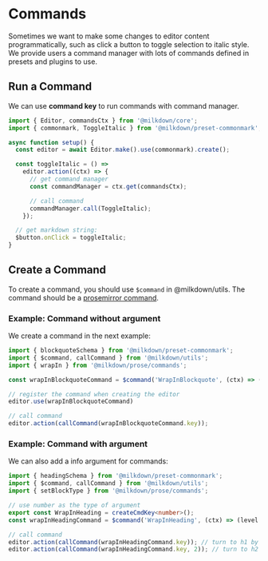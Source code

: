 # Commands

Sometimes we want to make some changes to editor content programmatically, such as click a button to toggle selection to italic style.
We provide users a command manager with lots of commands defined in presets and plugins to use.

## Run a Command

We can use **command key** to run commands with command manager.

```typescript
import { Editor, commandsCtx } from '@milkdown/core';
import { commonmark, ToggleItalic } from '@milkdown/preset-commonmark';

async function setup() {
  const editor = await Editor.make().use(commonmark).create();

  const toggleItalic = () =>
    editor.action((ctx) => {
      // get command manager
      const commandManager = ctx.get(commandsCtx);

      // call command
      commandManager.call(ToggleItalic);
    });

  // get markdown string:
  $button.onClick = toggleItalic;
}
```

## Create a Command

To create a command, you should use `$command` in @milkdown/utils.
The command should be a [prosemirror command](https://prosemirror.net/docs/guide/#commands).

### Example: Command without argument

We create a command in the next example:

```typescript
import { blockquoteSchema } from '@milkdown/preset-commonmark';
import { $command, callCommand } from '@milkdown/utils';
import { wrapIn } from '@milkdown/prose/commands';

const wrapInBlockquoteCommand = $command('WrapInBlockquote', (ctx) => () => wrapIn(blockquoteSchema.type(ctx)))

// register the command when creating the editor
editor.use(wrapInBlockquoteCommand)

// call command
editor.action(callCommand(wrapInBlockquoteCommand.key));
```

### Example: Command with argument

We can also add a info argument for commands:

```typescript
import { headingSchema } from '@milkdown/preset-commonmark';
import { $command, callCommand } from '@milkdown/utils';
import { setBlockType } from '@milkdown/prose/commands';

// use number as the type of argument
export const WrapInHeading = createCmdKey<number>();
const wrapInHeadingCommand = $command('WrapInHeading', (ctx) => (level = 1) => setBlockType(headingSchema.type(), { level }));

// call command
editor.action(callCommand(wrapInHeadingCommand.key)); // turn to h1 by default
editor.action(callCommand(wrapInHeadingCommand.key, 2)); // turn to h2
```
